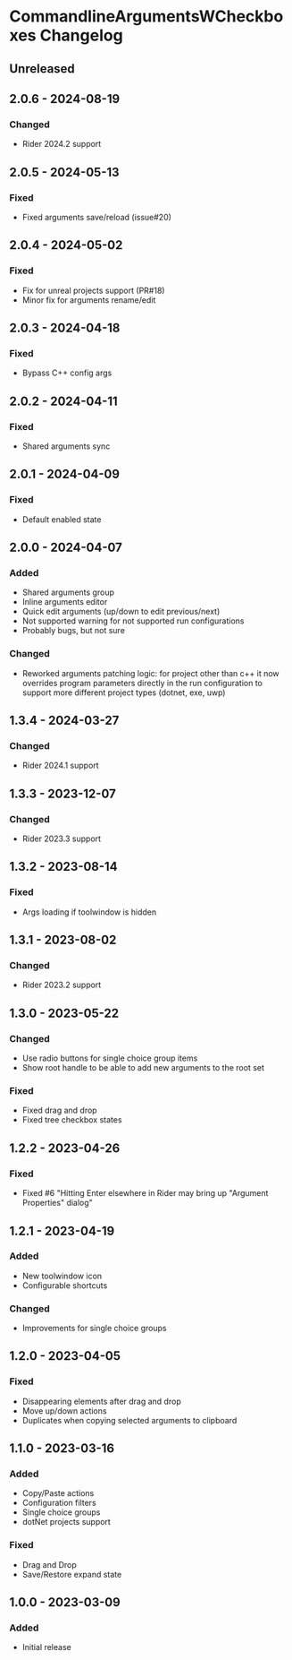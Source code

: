 <!-- Keep a Changelog guide -> https://keepachangelog.com -->

# CommandlineArgumentsWCheckboxes Changelog

## Unreleased

## 2.0.6 - 2024-08-19

### Changed

- Rider 2024.2 support

## 2.0.5 - 2024-05-13

### Fixed

- Fixed arguments save/reload (issue#20)

## 2.0.4 - 2024-05-02

### Fixed

- Fix for unreal projects support (PR#18)
- Minor fix for arguments rename/edit

## 2.0.3 - 2024-04-18

### Fixed

- Bypass C++ config args

## 2.0.2 - 2024-04-11

### Fixed

- Shared arguments sync

## 2.0.1 - 2024-04-09

### Fixed

- Default enabled state

## 2.0.0 - 2024-04-07

### Added

- Shared arguments group
- Inline arguments editor
- Quick edit arguments (up/down to edit previous/next)
- Not supported warning for not supported run configurations
- Probably bugs, but not sure

### Changed

- Reworked arguments patching logic: for project other than c++ it now overrides program parameters directly in the run configuration to support more different project types (dotnet, exe, uwp)

## 1.3.4 - 2024-03-27

### Changed

- Rider 2024.1 support

## 1.3.3 - 2023-12-07

### Changed

- Rider 2023.3 support

## 1.3.2 - 2023-08-14

### Fixed

- Args loading if toolwindow is hidden

## 1.3.1 - 2023-08-02

### Changed

- Rider 2023.2 support

## 1.3.0 - 2023-05-22

### Changed

- Use radio buttons for single choice group items
- Show root handle to be able to add new arguments to the root set

### Fixed

- Fixed drag and drop
- Fixed tree checkbox states

## 1.2.2 - 2023-04-26

### Fixed

- Fixed #6 "Hitting Enter elsewhere in Rider may bring up "Argument Properties" dialog"

## 1.2.1 - 2023-04-19

### Added

- New toolwindow icon
- Configurable shortcuts

### Changed

- Improvements for single choice groups

## 1.2.0 - 2023-04-05

### Fixed

- Disappearing elements after drag and drop
- Move up/down actions
- Duplicates when copying selected arguments to clipboard

## 1.1.0 - 2023-03-16

### Added

- Copy/Paste actions
- Configuration filters
- Single choice groups
- dotNet projects support

### Fixed

- Drag and Drop
- Save/Restore expand state

## 1.0.0 - 2023-03-09

### Added

- Initial release

